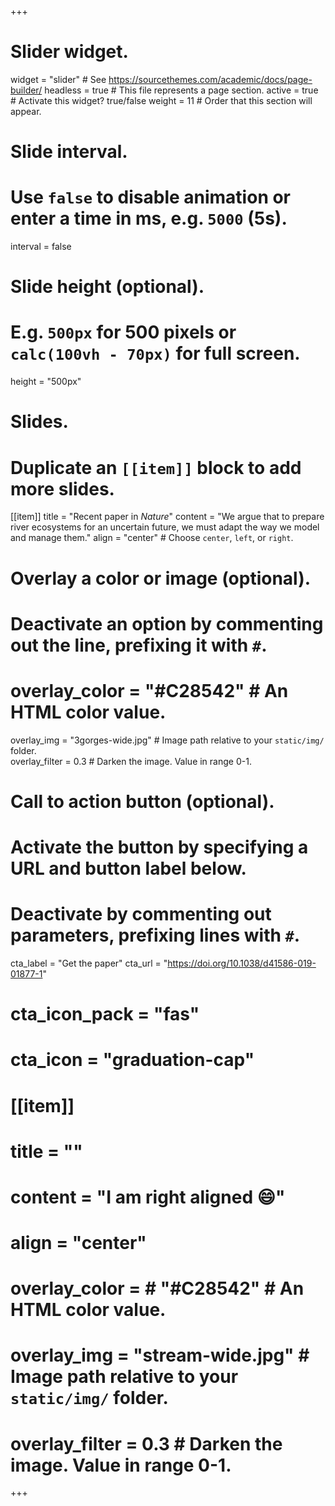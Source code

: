 +++
# Slider widget.
widget = "slider"  # See https://sourcethemes.com/academic/docs/page-builder/
headless = true  # This file represents a page section.
active = true  # Activate this widget? true/false
weight = 11  # Order that this section will appear.

# Slide interval.
# Use `false` to disable animation or enter a time in ms, e.g. `5000` (5s).
interval = false

# Slide height (optional).
# E.g. `500px` for 500 pixels or `calc(100vh - 70px)` for full screen.
height = "500px"

# Slides.
# Duplicate an `[[item]]` block to add more slides.
[[item]]
  title = "Recent paper in *Nature*"
  content = "We argue that to prepare river ecosystems for an uncertain future, we must adapt the way we model and manage them."
  align = "center"  # Choose `center`, `left`, or `right`.

  # Overlay a color or image (optional).
  #   Deactivate an option by commenting out the line, prefixing it with `#`.
  # overlay_color = "#C28542"  # An HTML color value.
overlay_img = "3gorges-wide.jpg"  # Image path relative to your `static/img/` folder.  
overlay_filter = 0.3  # Darken the image. Value in range 0-1.

  # Call to action button (optional).
  #   Activate the button by specifying a URL and button label below.
  #   Deactivate by commenting out parameters, prefixing lines with `#`.
  cta_label = "Get the paper"
  cta_url = "https://doi.org/10.1038/d41586-019-01877-1"
  # cta_icon_pack = "fas"
  # cta_icon = "graduation-cap"


 # [[item]] 
 #  title = ""
 #  content = "I am right aligned :smile:"
 #  align = "center"

  # overlay_color = # "#C28542"  # An HTML color value.
  # overlay_img = "stream-wide.jpg"  # Image path relative to your `static/img/` folder.
  # overlay_filter = 0.3  # Darken the image. Value in range 0-1.
+++
